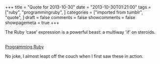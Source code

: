 +++
title = "Quote for 2013-10-30"
date = "2013-10-30T01:21:00"
tags = ["ruby", "programmingruby", ]
categories = ["imported from tumblr", "quote", ]
draft = false
comments = false
showcomments = false
showpagemeta = true
+++

The Ruby &lsquo;case&rsquo; expression is a powerful beast: a multiway 'if&rsquo; on steroids.<br /><br /><p><a href="http://ruby-doc.com/docs/ProgrammingRuby/html/tut_expressions.html#S5" target="_blank">Programming Ruby</a></p>
<p>No joke, I almost leapt off the couch when I first saw these in action.</p>